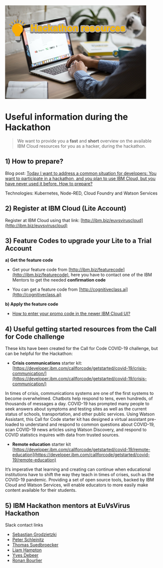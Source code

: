 ![](images/laptop-2557576_1920-hackathon-small.png)

# Useful information during the Hackathon

> We want to provide you a **fast** and **short** overview on the available IBM Cloud resources for you as a hacker, during the hackathon.

## 1) How to prepare?

Blog post: [Today I want to address a common situation for developers: You want to participate in a hackathon, and you plan to use IBM Cloud, but you have never used it before. How to prepare?](https://suedbroecker.net/2019/02/11/how-to-prepare-for-a-hackathon-with-ibm-cloud/)

Technologies: Kubernetes, Node-RED, Cloud Foundry and Watson Services

## 2) Register at IBM Cloud (Lite Account)

Register at IBM Cloud using that link:
[http://ibm.biz/euvsviruscloud](http://ibm.biz/euvsviruscloud)

## 3) Feature Codes to upgrade your Lite to a Trial Account

**a) Get the feature code**

* Get your feature code from [http://ibm.biz/featurecode](http://ibm.biz/featurecode), here you have to contact one of the IBM Mentors to get the needed **confirmation code** 

* You can get a feature code from [http://cognitiveclass.ai](http://cognitiveclass.ai)

**b) Apply the feature code**

* [How to enter your promo code in the newer IBM Cloud UI?](https://suedbroecker.net/2018/12/05/how-to-enter-your-promo-code-in-the-newer-ibm-cloud-ui-update/)

## 4) Useful getting started resources from the Call for Code challenge

These kits have been created for the Call for Code COVID-19 challenge, but can be helpful for the Hackathon:

* **Crisis communications** starter kit: [https://developer.ibm.com/callforcode/getstarted/covid-19/crisis-communication/](https://developer.ibm.com/callforcode/getstarted/covid-19/crisis-communication/)

In times of crisis, communications systems are one of the first systems to become overwhelmed. Chatbots help respond to tens, even hundreds, of thousands of messages a day. COVID-19 has prompted many people to seek answers about symptoms and testing sites as well as the current status of schools, transportation, and other public services. Using Watson Assistant, this Call for Code starter kit has designed a virtual assistant pre-loaded to understand and respond to common questions about COVID-19, scan COVID-19 news articles using Watson Discovery, and respond to COVID statistics inquires with data from trusted sources.

* **Remote education** starter kit [https://developer.ibm.com/callforcode/getstarted/covid-19/remote-education](https://developer.ibm.com/callforcode/getstarted/covid-19/remote-education)

It’s imperative that learning and creating can continue when educational institutions have to shift the way they teach in times of crises, such as the COVID-19 pandemic. Providing a set of open source tools, backed by IBM Cloud and Watson Services, will enable educators to more easily make content available for their students.

## 5) IBM Hackathon mentors at EuVsVirus Hackathon

Slack contact links

* [Sebastian Grodzietzki](https://euvsvirus.slack.com/archives/D012MU7AH7W)
* [Peter Schleinitz](https://euvsvirus.slack.com/archives/D012EF36MN1)
* [Thomas Suedbroecker](https://euvsvirus.slack.com/archives/D01265T1Q66) 
* [Liam Hampton](https://euvsvirus.slack.com/archives/D012G6F0YHY)
* [Yves Debeer](https://euvsvirus.slack.com/archives/D012G6JUW5Q)
* [Ronan Bourlier](https://euvsvirus.slack.com/archives/D0137767PL0)
